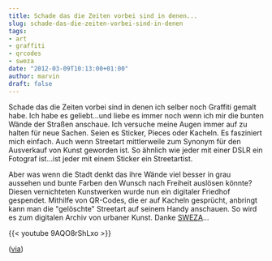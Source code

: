 ```yaml
---
title: Schade das die Zeiten vorbei sind in denen...
slug: schade-das-die-zeiten-vorbei-sind-in-denen
tags:
- art
- graffiti
- qrcodes
- sweza
date: "2012-03-09T10:13:00+01:00"
author: marvin
draft: false
---
```

Schade das die Zeiten vorbei sind in denen ich selber noch Graffiti
gemalt habe. Ich habe es geliebt...und liebe es immer noch wenn ich mir
die bunten Wände der Straßen anschaue. Ich versuche meine Augen immer
auf zu halten für neue Sachen. Seien es Sticker, Pieces oder Kacheln. Es
fasziniert mich einfach. Auch wenn Streetart mittlerweile zum Synonym
für den Ausverkauf von Kunst geworden ist. So ähnlich wie jeder mit
einer DSLR ein Fotograf ist...ist jeder mit einem Sticker ein
Streetartist.

Aber was wenn die Stadt denkt das ihre Wände viel besser in grau
aussehen und bunte Farben den Wunsch nach Freiheit auslösen könnte?
Diesen vernichteten Kunstwerken wurde nun ein digitaler Friedhof
gespendet. Mithilfe von QR-Codes, die er auf Kacheln gesprücht, anbringt
kann man die "gelöschte" Streetart auf seinem Handy anschauen. So wird
es zum digitalen Archiv von urbaner Kunst. Danke
[SWEZA](http://sweza.com/)...

{{< youtube 9AQO8rShLxo >}}

([via](http://www.kraftfuttermischwerk.de/blogg/?p=34587))